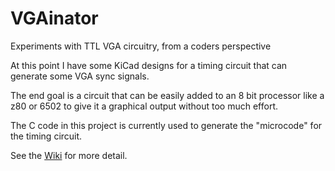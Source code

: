 # VGAinator
Experiments with TTL VGA circuitry, from a coders perspective


At this point I have some KiCad designs for a timing circuit that can generate some VGA sync signals.

The end goal is a circuit that can be easily added to an 8 bit processor like a z80 or 6502 to give it a graphical
output without too much effort.  

The C code in this project is currently used to generate the "microcode" for the timing circuit.

See the [Wiki](https://github.com/jstormes/VGAinator/wiki) for more detail.
